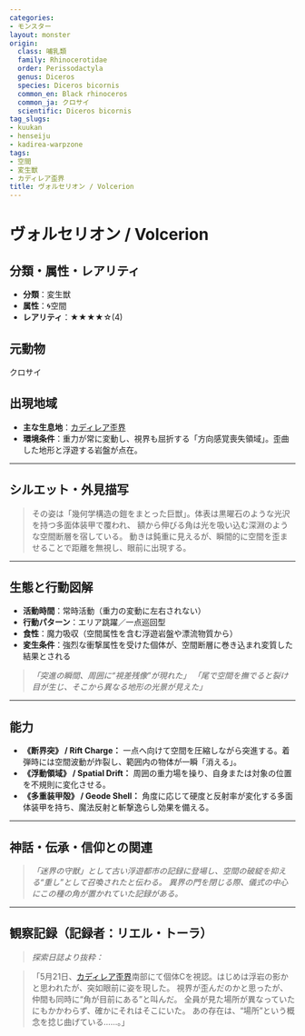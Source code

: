 ```yaml
---
categories:
- モンスター
layout: monster
origin:
  class: 哺乳類
  family: Rhinocerotidae
  order: Perissodactyla
  genus: Diceros
  species: Diceros bicornis
  common_en: Black rhinoceros
  common_ja: クロサイ
  scientific: Diceros bicornis
tag_slugs:
- kuukan
- henseiju
- kadirea-warpzone
tags:
- 空間
- 変生獣
- カディレア歪界
title: ヴォルセリオン / Volcerion
---
```


# ヴォルセリオン / Volcerion

## 分類・属性・レアリティ

* **分類**：変生獣
* **属性**：🌀空間
* **レアリティ**：★★★★☆(4)

## 元動物
クロサイ

## 出現地域

* **主な生息地**：[カディレア歪界](../place/kadirea_warpzone.md)
* **環境条件**：重力が常に変動し、視界も屈折する「方向感覚喪失領域」。歪曲した地形と浮遊する岩盤が点在。

---

## シルエット・外見描写

> その姿は「幾何学構造の鎧をまとった巨獣」。体表は黒曜石のような光沢を持つ多面体装甲で覆われ、
> 額から伸びる角は光を吸い込む深淵のような空間断層を宿している。
> 動きは鈍重に見えるが、瞬間的に空間を歪ませることで距離を無視し、眼前に出現する。

---

## 生態と行動図解

* **活動時間**：常時活動（重力の変動に左右されない）
* **行動パターン**：エリア跳躍／一点巡回型
* **食性**：魔力吸収（空間属性を含む浮遊岩盤や漂流物質から）
* **変生条件**：強烈な衝撃属性を受けた個体が、空間断層に巻き込まれ変質した結果とされる

> *「突進の瞬間、周囲に“視差残像”が現れた」*
> *「尾で空間を撫でると裂け目が生じ、そこから異なる地形の光景が見えた」*

---

## 能力

* **《断界突》 / Rift Charge：** 一点へ向けて空間を圧縮しながら突進する。着弾時には空間波動が炸裂し、範囲内の物体が一瞬「消える」。
* **《浮動領域》 / Spatial Drift：** 周囲の重力場を操り、自身または対象の位置を不規則に変化させる。
* **《多重装甲殻》 / Geode Shell：** 角度に応じて硬度と反射率が変化する多面体装甲を持ち、魔法反射と斬撃逸らし効果を備える。

---

## 神話・伝承・信仰との関連

> *「迷界の守獣」として古い浮遊都市の記録に登場し、空間の破綻を抑える“重し”として召喚されたと伝わる。*
> *異界の門を閉じる際、儀式の中心にこの種の角が置かれていた記録がある。*

---

## 観察記録（記録者：リエル・トーラ）

> *探索日誌より抜粋：*

> 「5月21日、[カディレア歪界](../place/kadirea_warpzone.md)南部にて個体Cを視認。はじめは浮岩の影かと思われたが、突如眼前に姿を現した。
> 視界が歪んだのかと思ったが、仲間も同時に“角が目前にある”と叫んだ。
> 全員が見た場所が異なっていたにもかかわらず、確かにそれはそこにいた。
> あの存在は、“場所”という概念を捻じ曲げている……。」